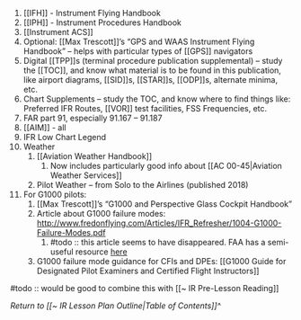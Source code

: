 1. [[IFH]] - Instrument Flying Handbook
2. [[IPH]] - Instrument Procedures Handbook
3. [[Instrument ACS]]
4. Optional: [[Max Trescott]]’s “GPS and WAAS Instrument Flying Handbook” – helps with particular types of [[GPS]] navigators
5. Digital [[TPP]]s (terminal procedure publication supplemental) – study the [[TOC]], and know what material is to be found in this publication, like airport diagrams, [[SID]]s, [[STAR]]s, [[ODP]]s, alternate minima, etc.
6. Chart Supplements – study the TOC, and know where to find things like: Preferred IFR Routes, [[VOR]] test facilities, FSS Frequencies, etc.
7. FAR part 91, especially 91.167 – 91.187
8. [[AIM]] - all
9. IFR Low Chart Legend
10. Weather
	1. [[Aviation Weather Handbook]]
		1. Now includes particularly good info about [[AC 00-45|Aviation Weather Services]]
	2. Pilot Weather – from Solo to the Airlines (published 2018)
11. For G1000 pilots:
	1. [[Max Trescott]]’s “G1000 and Perspective Glass Cockpit Handbook”
	2. Article about G1000 failure modes: http://www.fredonflying.com/Articles/IFR_Refresher/1004-G1000-Failure-Modes.pdf
		1. #todo :: this article seems to have disappeared. FAA has a semi-useful resource [here](https://www.faasafety.gov/files/events/SO/SO09/2021/SO09104630/G1000_System_Components_QuickRef_Guide.pdf)
	3. G1000 failure mode guidance for CFIs and DPEs: [[G1000 Guide for Designated Pilot Examiners and Certified Flight Instructors]]

#todo :: would be good to combine this with [[~ IR Pre-Lesson Reading]]

*Return to [[~ IR Lesson Plan Outline|Table of Contents]]^*
